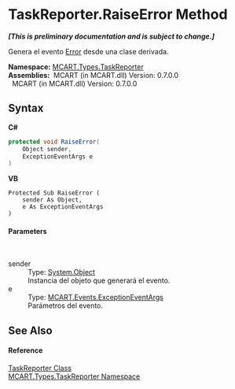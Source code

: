 # TaskReporter.RaiseError Method 
 _**\[This is preliminary documentation and is subject to change.\]**_

Genera el evento <a href="23526f7b-7026-1852-6cad-f91ed78bc96a">Error</a> desde una clase derivada.

**Namespace:**&nbsp;<a href="256f3901-18cb-eeca-835c-7de778822db3">MCART.Types.TaskReporter</a><br />**Assemblies:**&nbsp;&nbsp;MCART (in MCART.dll) Version: 0.7.0.0<br />&nbsp;&nbsp;MCART (in MCART.dll) Version: 0.7.0.0<br />

## Syntax

**C#**<br />
``` C#
protected void RaiseError(
	Object sender,
	ExceptionEventArgs e
)
```

**VB**<br />
``` VB
Protected Sub RaiseError ( 
	sender As Object,
	e As ExceptionEventArgs
)
```


#### Parameters
&nbsp;<dl><dt>sender</dt><dd>Type: <a href="http://msdn2.microsoft.com/es-es/library/e5kfa45b" target="_blank">System.Object</a><br />Instancia del objeto que generará el evento.</dd><dt>e</dt><dd>Type: <a href="a500f99f-aee5-a900-fc94-eac562c22900">MCART.Events.ExceptionEventArgs</a><br />Parámetros del evento.</dd></dl>

## See Also


#### Reference
<a href="fe1298ce-fcb6-fe04-51dd-afbf902d46d9">TaskReporter Class</a><br /><a href="256f3901-18cb-eeca-835c-7de778822db3">MCART.Types.TaskReporter Namespace</a><br />